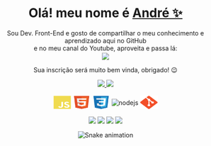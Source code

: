 <div>
  
  <h1 align="center">
    Olá! meu nome é
    <a href="https://www.linkedin.com/in/sxtxrndev/">André ✨</a>
  </h1>
  
  <p align="center">
    Sou Dev. Front-End e gosto de compartilhar o meu conhecimento e aprendizado aqui no GitHub <br> e no meu canal do Youtube, aproveita e passa lá:
    <br>
    <a href="https://www.youtube.com/channel/UC-n7GUD6a2c-UFAjZUAYDZQ" target="_blank">
      <img
           width="10%" 
           align="center" 
           valign="middle" 
           src="https://img.shields.io/youtube/channel/subscribers/UC-n7GUD6a2c-UFAjZUAYDZQ?label=sxtxrn&style=social" 
           target="_blank" 
      />
    </a>  
  </p>
  
  <p align="center">
    Sua inscrição será muito bem vinda, obrigado! 😉️
  </p>
  
</div>

<div align="center">
  <a href="https://github.com/sxtxrndev">
    <img height="150em" src="https://github-readme-stats.vercel.app/api?username=Sxtxrn&count_private=true&include_all_commits=true&show_icons=true&theme=dracula&hide_border=false&show_owner=true"/>
    <img height="150em" src="https://github-readme-stats.vercel.app/api/top-langs/?username=Sxtxrn&theme=dracula&hide_border=false&&layout=compact"/>
  </a>
</div>

<div align="center" valign="top"><br>
  <img align="center" alt="Js" height="30" width="40" src="https://raw.githubusercontent.com/devicons/devicon/master/icons/javascript/javascript-plain.svg">
  <img align="center" alt="HTML" height="30" width="40" src="https://raw.githubusercontent.com/devicons/devicon/master/icons/html5/html5-original.svg">
  <img align="center" alt="CSS" height="30" width="40" src="https://raw.githubusercontent.com/devicons/devicon/master/icons/css3/css3-original.svg">
  <img align="center" alt="nodejs" height="30" width="40" src="https://cdn.worldvectorlogo.com/logos/nodejs-icon.svg">
  <img align="center" alt="git" height="30" width="40" src="https://raw.githubusercontent.com/devicons/devicon/master/icons/git/git-original.svg">
</div><br>

<div align="center">
  <a href="https://www.youtube.com/channel/UC-n7GUD6a2c-UFAjZUAYDZQ" target="_blank"><img src="https://img.shields.io/badge/YouTube-FF0000?style=for-the-badge&logo=youtube&logoColor=white" target="_blank"></a>
  <a href="https://www.instagram.com/sxtxrndev/" target="_blank"><img src="https://img.shields.io/badge/-Instagram-%23E4405F?style=for-the-badge&logo=instagram&logoColor=white" target="_blank"></a>
  <a href="https://www.linkedin.com/in/andr%C3%A9-sim%C3%B5es-08a862245/" target="_blank"><img src="https://img.shields.io/badge/-LinkedIn-%230077B5?style=for-the-badge&logo=linkedin&logoColor=white" target="_blank"></a> 
  <a href="mailto:andre.simoesdutra23@gmail.com"><img src="https://img.shields.io/badge/-Gmail-%23333?style=for-the-badge&logo=gmail&logoColor=white" target="_blank"></a>
</div>

<div align="center">

  ![Snake animation](https://github.com/danielbped/danielbped/blob/output/github-contribution-grid-snake.svg)
  
</div>
